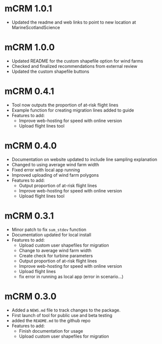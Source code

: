 # mCRM 1.0.1
* Updated the readme and web links to point to new location at MarineScotlandScience

# mCRM 1.0.0
* Updated README for the custom shapefile option for wind farms
* Checked and finalized recommendations from external review
* Updated the custom shapefile buttons

# mCRM 0.4.1
* Tool now outputs the proportion of at-risk flight lines
* Example function for creating migration lines added to guide
* Features to add:
  * Improve web-hosting for speed with online version
  * Upload flight lines tool
  
# mCRM 0.4.0

* Documentation on website updated to include line sampling explanation
* Changed to using average wind farm width
* Fixed error with local app running
* Improved uploading of wind farm polygons
* Features to add:
  * Output proportion of at-risk flight lines
  * Improve web-hosting for speed with online version
  * Upload flight lines tool
  
# mCRM 0.3.1

* Minor patch to fix `sum_stdev` function
* Documentation updated for local install
* Features to add:
  * Upload custom user shapefiles for migration
  * Change to average wind farm width
  * Create check for turbine parameters
  * Output proportion of at-risk flight lines
  * Improve web-hosting for speed with online version
  * Upload flight lines
  * fix error in running as local app (error in scenario...)

# mCRM 0.3.0

* Added a `NEWS.md` file to track changes to the package.
* First launch of tool for public use and beta testing
* added the `README.md` to the github repo
* Features to add:
  * Finish documentation for usage
  * Upload custom user shapefiles for migration
